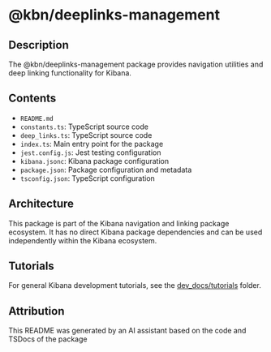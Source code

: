 # @kbn/deeplinks-management

## Description
The @kbn/deeplinks-management package provides navigation utilities and deep linking functionality for Kibana.

## Contents
- `README.md`
- `constants.ts`: TypeScript source code
- `deep_links.ts`: TypeScript source code
- `index.ts`: Main entry point for the package
- `jest.config.js`: Jest testing configuration
- `kibana.jsonc`: Kibana package configuration
- `package.json`: Package configuration and metadata
- `tsconfig.json`: TypeScript configuration

## Architecture

This package is part of the Kibana navigation and linking package ecosystem. It has no direct Kibana package dependencies and can be used independently within the Kibana ecosystem.
## Tutorials

For general Kibana development tutorials, see the [dev_docs/tutorials](./dev_docs/tutorials) folder.

## Attribution
This README was generated by an AI assistant based on the code and TSDocs of the package
